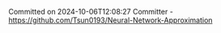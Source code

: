 Committed on 2024-10-06T12:08:27 
Committer - https://github.com/Tsun0193/Neural-Network-Approximation